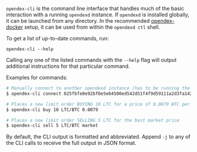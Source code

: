 `opendex-cli` is the command line interface that handles much of the basic interaction with a running `opendexd` instance. If `opendexd` is installed globally, it can be launched from any directory. In the recommended [opendex-docker](User%20Guide.md) setup, it can be used from within the `opendexd ctl` shell.

To get a list of up-to-date commands, run:
```
opendex-cli --help
```

Calling any one of the listed commands with the `--help` flag will output additional instructions for that particular command.

Examples for commands:
```bash
# Manually connect to another opendexd instance (has to be running the same network: simnet/testnet/mainnet)
$ opendex-cli connect 025fbfe0e92bf0e5e64500ed542d51f4f9d59111a2d3fa142e90567ec417c4a617@1.opendex.network:8885

# Places a new limit order BUYING 10 LTC for a price of 0.0079 BTC per LTC
$ opendex-cli buy 10 LTC/BTC 0.0079

# Places a new limit order SELLING 5 LTC for the best market price
$ opendex-cli sell 5 LTC/BTC market
```

By default, the CLI output is formatted and abbreviated. Append `-j` to any of the CLI calls to receive the full output in JSON format.
